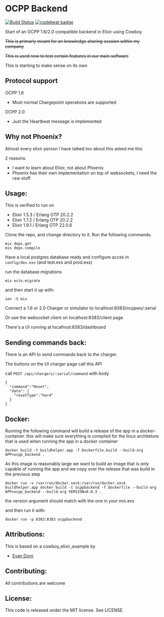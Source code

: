 OCPP Backend
===================
[![Build Status](https://travis-ci.org/gertjana/ocpp16-backend.svg?branch=master)](https://travis-ci.org/gertjana/ocpp16-backend) [![codebeat badge](https://codebeat.co/badges/a97a16d8-3f75-4deb-8ecc-9d8141ddf3c9)](https://codebeat.co/projects/github-com-gertjana-ocpp16-backend-master)

Start of an OCPP 1.6/2.0 compatible backend in Elixir using Cowboy

~~This is primarly meant for an knowledge sharing session within my company~~

~~This is used now to test certain features in our main software~~

This is starting to make sense on its own

Protocol support
----------------
OCPP 1.6 
 * Most normal Chargepoint operations are supported
 
OCPP 2.0
 * Just the Heartbeat message is implemented

Why not Phoenix?
-----------------
Almost every elixir person I have talked too about this asked me this

2 reasons:
 * I want to learn about Elixir, not about Phoenix
 * Phoenix has their own implementation on top of websockets, I need the raw stuff



Usage:
------------------

This is verified to run on 
 * Elixir 1.5.3 / Erlang OTP 20.2.2
 * Elixir 1.7.2 / Erlang OTP 20.2.2
 * Elixir 1.9.1 / Erlang OTP 22.0.6

Clone the repo, and change directory to it.  Run the following commands:

    mix deps.get
    mix deps.compile


Have a local postgres database ready and configure acces in `config/dev.exs` (and test.exs and prod.exs)


run the database migrations

    mix ecto.migrate

and then start it up with:

    iex -S mix

Connect a 1.6 or 2.0 Charger or simulator to localhost:8383/ocppws/:serial 

Or use the websocket client on localhost:8383/client page

There's a UI running at localhost:8383/dashboard

Sending commands back:
----------------------

There is an API to send commands back to the charger.

The buttons on the UI charger page call this API

call `POST /api/chargers/:serial/command` with body
```
{
  "command":"Reset",
  "data": {
    "resetType":"hard"
  }
}
``` 

Docker: 
-------

Running the following command will build a release of the app in a docker-container. this will make sure everything is compiled for the linux architeture that is used when running the app in a docker container
```
docker build -t buildhelper.app -f Dockerfile.build --build-arg APP=ocpp_backend .
```
As this image is reasonably large we want to build an image that is only capable of running the app and we copy over the release that was build in the previous step

```
docker run -v /var/run/docker.sock:/var/run/docker.sock buildhelper.app docker build -t ocppbackend -f Dockerfile --build-arg APP=ocpp_backend --build-arg VERSION=0.0.3 .
```

the version argument should match with the one in your mix.exs

and then run it with:
```
docker run -p 8383:8383 ocppbackend
```


Attributions:
-------------
This is based on a cowboy_elixir_example by
* [Evan Dorn](https://github.com/idahoev)

Contributing:
-------------

All contributions are welcome

License:
--------

This code is released under the MIT license.  See LICENSE.
